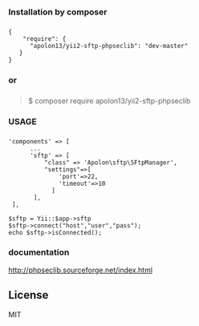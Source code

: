 
### Installation by composer
###
```
{
    "require": {
      "apolon13/yii2-sftp-phpseclib": "dev-master"
   }
}
```
 ### or
 ###

>$ composer require apolon13/yii2-sftp-phpseclib

### USAGE
###
```
'components' => [
      ...
      'sftp' => [
          "class" => 'Apolon\sftp\SFtpManager',
          "settings"=>[
              'port'=>22,
              'timeout'=>10
            ]
       ],
 ],
 
$sftp = Yii::$app->sftp
$sftp->connect("host","user","pass");
echo $sftp->isConnected();
```

### documentation
http://phpseclib.sourceforge.net/index.html




License
----

MIT
